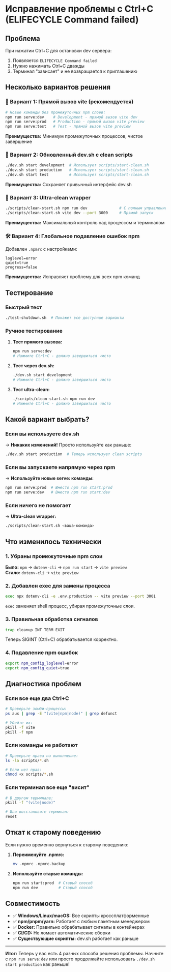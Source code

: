 # Исправление проблемы с Ctrl+C (ELIFECYCLE Command failed)

## Проблема
При нажатии Ctrl+C для остановки dev сервера:
1. Появляется `ELIFECYCLE Command failed`
2. Нужно нажимать Ctrl+C дважды
3. Терминал "зависает" и не возвращается к приглашению

## Несколько вариантов решения

### 🥇 Вариант 1: Прямой вызов vite (рекомендуется)
```bash
# Новые команды без промежуточных npm слоев:
npm run serve:dev    # Development - прямой вызов vite dev
npm run serve:prod   # Production - прямой вызов vite preview  
npm run serve:test   # Test - прямой вызов vite preview
```
**Преимущества:** Минимум промежуточных процессов, чистое завершение

### 🥈 Вариант 2: Обновленный dev.sh с clean scripts
```bash
./dev.sh start development  # Использует scripts/start-clean.sh
./dev.sh start production   # Использует scripts/start-clean.sh
./dev.sh start test         # Использует scripts/start-clean.sh
```
**Преимущества:** Сохраняет привычный интерфейс dev.sh

### 🥉 Вариант 3: Ultra-clean wrapper
```bash
./scripts/clean-start.sh npm run dev              # С полным управлением терминалом
./scripts/clean-start.sh vite dev --port 3000     # Прямой запуск
```
**Преимущества:** Максимальный контроль над процессом и терминалом

### 🛠️ Вариант 4: Глобальное подавление ошибок npm
Добавлен `.npmrc` с настройками:
```
loglevel=error
quiet=true
progress=false
```
**Преимущества:** Исправляет проблему для всех npm команд

## Тестирование

### Быстрый тест
```bash
./test-shutdown.sh  # Покажет все доступные варианты
```

### Ручное тестирование
1. **Тест прямого вызова:**
   ```bash
   npm run serve:dev
   # Нажмите Ctrl+C - должно завершиться чисто
   ```

2. **Тест через dev.sh:**
   ```bash
   ./dev.sh start development
   # Нажмите Ctrl+C - должно завершиться чисто
   ```

3. **Тест ultra-clean:**
   ```bash
   ./scripts/clean-start.sh npm run dev
   # Нажмите Ctrl+C - должно завершиться чисто
   ```

## Какой вариант выбрать?

### Если вы используете dev.sh
→ **Никаких изменений!** Просто используйте как раньше:
```bash
./dev.sh start production  # Теперь использует clean scripts
```

### Если вы запускаете напрямую через npm
→ **Используйте новые serve: команды:**
```bash
npm run serve:prod  # Вместо npm run start:prod
npm run serve:dev   # Вместо npm run start:dev
```

### Если ничего не помогает
→ **Ultra-clean wrapper:**
```bash
./scripts/clean-start.sh <ваша-команда>
```

## Что изменилось технически

### 1. Убраны промежуточные npm слои
**Было:** `npm` → `dotenv-cli` → `npm run start` → `vite preview`  
**Стало:** `dotenv-cli` → `vite preview`

### 2. Добавлен exec для замены процесса
```bash
exec npx dotenv-cli -e .env.production -- vite preview --port 3001
```
`exec` заменяет shell процесс, убирая промежуточные слои.

### 3. Правильная обработка сигналов
```bash
trap cleanup INT TERM EXIT
```
Теперь SIGINT (Ctrl+C) обрабатывается корректно.

### 4. Подавление npm ошибок
```bash
export npm_config_loglevel=error
export npm_config_quiet=true
```

## Диагностика проблем

### Если все еще два Ctrl+C
```bash
# Проверьте зомби-процессы:
ps aux | grep -E "(vite|npm|node)" | grep defunct

# Убейте их:
pkill -f vite
pkill -f npm
```

### Если команды не работают
```bash
# Проверьте права на выполнение:
ls -la scripts/*.sh

# Если нет прав:
chmod +x scripts/*.sh
```

### Если терминал все еще "висит"
```bash
# В другом терминале:
pkill -f "(vite|node)"

# Или восстановите терминал:
reset
```

## Откат к старому поведению

Если нужно временно вернуться к старому поведению:

1. **Переименуйте .npmrc:**
   ```bash
   mv .npmrc .npmrc.backup
   ```

2. **Используйте старые команды:**
   ```bash
   npm run start:prod  # Старый способ
   npm run dev         # Старый способ
   ```

## Совместимость

- ✅ **Windows/Linux/macOS:** Все скрипты кроссплатформенные
- ✅ **npm/pnpm/yarn:** Работает с любым пакетным менеджером
- ✅ **Docker:** Правильно обрабатывает сигналы в контейнерах
- ✅ **CI/CD:** Не ломает автоматические сборки
- ✅ **Существующие скрипты:** dev.sh работает как раньше

---

**Итог:** Теперь у вас есть 4 разных способа решения проблемы. Начните с `npm run serve:dev` или просто продолжайте использовать `./dev.sh start production` как раньше!
